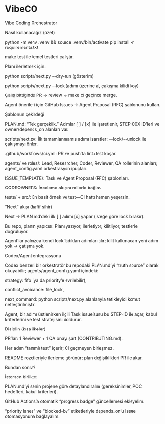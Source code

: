 # VibeCO
Vibe Coding Orchestrator

Nasıl kullanacağız (özet)

python -m venv .venv && source .venv/bin/activate
pip install -r requirements.txt

make test ile temel testleri çalıştır.

Planı ilerletmek için:

python scripts/next.py --dry-run (gösterim)

python scripts/next.py --lock (adımı üzerine al, çakışma kilidi koy)

Çalış bittiğinde PR → review → make ci geçince merge.

Agent önerileri için GitHub Issues → Agent Proposal (RFC) şablonunu kullan.

Şablonun çekirdeği

PLAN.md: “Tek gerçeklik.” Adımlar [ ] / [x] ile işaretlenir, STEP-00X ID’leri ve owner/depends_on alanları var.

scripts/next.py: İlk tamamlanmamış adımı işaretler; --lock/--unlock ile çakışmayı önler.

.github/workflows/ci.yml: PR ve push’ta lint+test koşar.

agents/ ve roles/: Lead, Researcher, Coder, Reviewer, QA rollerinin alanları; agent_config.yaml orkestrasyon ipuçları.

ISSUE_TEMPLATE/: Task ve Agent Proposal (RFC) şablonları.

CODEOWNERS: İnceleme akışını rollerle bağlar.

tests/ + src/: En basit örnek ve test—CI hattı hemen yeşersin.

“Next” akışı (hafif sihir)

Next → PLAN.md’deki ilk [ ] adımı [x] yapar (isteğe göre lock bırakır).

Bu repo, planın yapıcısı: Planı yazıyor, ilerletiyor, kilitliyor, testlerle doğruluyor.

Agent’lar yalnızca kendi lock’ladıkları adımları alır; kilit kalkmadan yeni adım yok → çatışma yok.

Codex/Agent entegrasyonu

Codex benzeri bir orkestratör bu repodaki PLAN.md’yi “truth source” olarak okuyabilir; agents/agent_config.yaml içindeki:

strategy: fifo (ya da priority’e evrilebilir),

conflict_avoidance: file_lock,

next_command: python scripts/next.py
alanlarıyla tetikleyici komut netleştirilmiştir.

Agent, bir adımı üstlenirken ilgili Task issue’sunu bu STEP-ID ile açar, kabul kriterlerini ve test stratejisini doldurur.

Disiplin (kısa ilkeler)

PR’lar: 1 Reviewer + 1 QA onayı şart (CONTRIBUTING.md).

Her adım “tanımlı test” içerir; CI geçmeyen birleşmez.

README rozetleriyle ilerleme görünür; plan değişiklikleri PR ile akar.

Bundan sonra?

İstersen birlikte:

PLAN.md’yi senin projene göre detaylandıralım (gereksinimler, POC hedefleri, kabul kriterleri).

GitHub Actions’a otomatik “progress badge” güncellemesi ekleyelim.

“priority lanes” ve “blocked-by” etiketleriyle depends_on’u Issue otomasyonuna bağlayalım.
